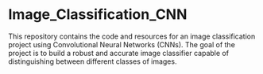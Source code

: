 # Image_Classification_CNN
This repository contains the code and resources for an image classification project using Convolutional Neural Networks (CNNs). The goal of the project is to build a robust and accurate image classifier capable of distinguishing between different classes of images.
